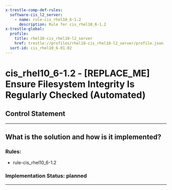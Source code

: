 ```yaml
---
x-trestle-comp-def-rules:
  software-cis_l2_server:
    - name: rule-cis_rhel10_6-1.2
      description: Rule for cis_rhel10_6-1.2
x-trestle-global:
  profile:
    title: rhel10-cis_rhel10-l2_server
    href: trestle://profiles/rhel10-cis_rhel10-l2_server/profile.json
  sort-id: cis_rhel10_6-01.02
---
```


# cis_rhel10_6-1.2 - \[REPLACE_ME\] Ensure Filesystem Integrity Is Regularly Checked (Automated)

## Control Statement

______________________________________________________________________

## What is the solution and how is it implemented?

<!-- For implementation status enter one of: implemented, partial, planned, alternative, not-applicable -->

<!-- Note that the list of rules under ### Rules: is read-only and changes will not be captured after assembly to JSON -->

<!-- Add control implementation description here for control: cis_rhel10_6-1.2 -->

### Rules:

  - rule-cis_rhel10_6-1.2

### Implementation Status: planned

______________________________________________________________________
